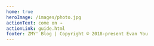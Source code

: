 ```yaml
---
home: true
heroImage: /images/photo.jpg
actionText: come on →
actionLink: guide.html
footer: ZMY' Blog | Copyright © 2018-present Evan You
---
```

